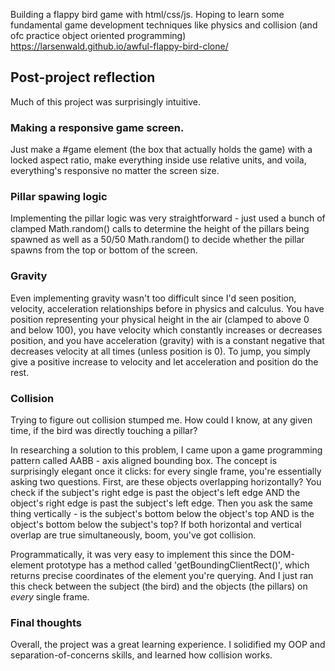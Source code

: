 Building a flappy bird game with html/css/js. Hoping to learn some fundamental game development techniques like physics and collision (and ofc practice object oriented programming)
https://larsenwald.github.io/awful-flappy-bird-clone/

## Post-project reflection
Much of this project was surprisingly intuitive. 

### Making a responsive game screen.
Just make a #game element (the box that actually holds the game) with a locked aspect ratio, make everything inside use relative units, and voila, everything's responsive no matter the screen size.

### Pillar spawing logic
Implementing the pillar logic was very straightforward - just used a bunch of clamped Math.random() calls to determine the height of the pillars being spawned as well as a 50/50 Math.random() to decide whether the pillar spawns from the top or bottom of the screen. 

### Gravity
Even implementing gravity wasn't too difficult since I'd seen position, velocity, acceleration relationships before in physics and calculus. You have position representing your physical height in the air (clamped to above 0 and below 100), you have velocity which constantly increases or decreases position, and you have acceleration (gravity) with is a constant negative that decreases velocity at all times (unless position is 0). To jump, you simply give a positive increase to velocity and let acceleration and position do the rest.

### Collision
Trying to figure out collision stumped me. How could I know, at any given time, if the bird was directly touching a pillar?

In researching a solution to this problem, I came upon a game programming pattern called AABB - axis aligned bounding box. The concept is surprisingly elegant once it clicks: for every single frame, you're essentially asking two questions. First, are these objects overlapping horizontally? You check if the subject's right edge is past the object's left edge AND the object's right edge is past the subject's left edge. Then you ask the same thing vertically - is the subject's bottom below the object's top AND is the object's bottom below the subject's top? If both horizontal and vertical overlap are true simultaneously, boom, you've got collision.

Programmatically, it was very easy to implement this since the DOM-element prototype has a method called 'getBoundingClientRect()', which returns precise coordinates of the element you're querying. And I just ran this check between the subject (the bird) and the objects (the pillars) on *every* single frame.

### Final thoughts
Overall, the project was a great learning experience. I solidified my OOP and separation-of-concerns skills, and learned how collision works.
